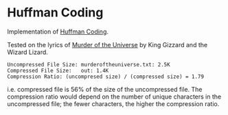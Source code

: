 # Huffman Coding

Implementation of [Huffman Coding](https://en.wikipedia.org/wiki/Huffman_coding). 

Tested on the lyrics of [Murder of the Universe](https://www.youtube.com/watch?v=4zUPTPlkqDg) by King Gizzard and the Wizard Lizard.

```
Uncompressed File Size: murderoftheuniverse.txt: 2.5K
Compressed File Size:   out: 1.4K
Compression Ratio: (uncompresed size) / (compressed size) = 1.79
```

i.e. compressed file is 56% of the size of the uncompressed file. The compression ratio would depend on the number of unique characters in the uncompressed file; the fewer characters, the higher the compression ratio.
